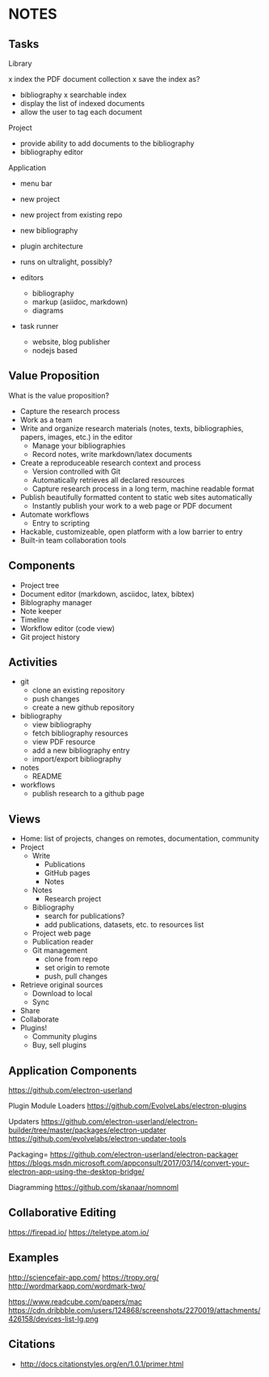 NOTES
=====

## Tasks

Library

x index the PDF document collection
x save the index as?
  - bibliography
  x searchable index
- display the list of indexed documents
- allow the user to tag each document


Project

- provide ability to add documents to the bibliography
- bibliography editor

Application

- menu bar
- new project
- new project from existing repo
- new bibliography
- plugin architecture
- runs on ultralight, possibly?


- editors
    - bibliography
    - markup (asiidoc, markdown)
    - diagrams
- task runner
    - website, blog publisher
    - nodejs based


## Value Proposition

What is the value proposition?

* Capture the research process
* Work as a team
* Write and organize research materials (notes, texts, bibliographies, papers, images, etc.) in the editor
    * Manage your bibliographies
    * Record notes, write markdown/latex documents
* Create a reproduceable research context and process
    * Version controlled with Git
    * Automatically retrieves all declared resources
    * Capture research process in a long term, machine readable format
* Publish beautifully formatted content to static web sites automatically
    * Instantly publish your work to a web page or PDF document
* Automate workflows
    * Entry to scripting
* Hackable, customizeable, open platform with a low barrier to entry
* Built-in team collaboration tools


## Components
- Project tree
- Document editor (markdown, asciidoc, latex, bibtex)
- Biblography manager
- Note keeper
- Timeline
- Workflow editor (code view)
- Git project history


## Activities
- git
    - clone an existing repository
    - push changes
    - create a new github repository
- bibliography
    - view bibliography
    - fetch bibliography resources
    - view PDF resource
    - add a new bibliography entry
    - import/export bibliography
- notes
    - README
- workflows
    - publish research to a github page


## Views

- Home: list of projects, changes on remotes, documentation, community
- Project
    - Write
        - Publications
        - GitHub pages
        - Notes
    - Notes
        - Research project
    - Bibliography
        - search for publications?
        - add publications, datasets, etc. to resources list
    - Project web page
    - Publication reader
    - Git management
        - clone from repo
        - set origin to remote
        - push, pull changes
- Retrieve original sources
  - Download to local
  - Sync
- Share
- Collaborate
- Plugins!
    - Community plugins
    - Buy, sell plugins




## Application Components

https://github.com/electron-userland

Plugin Module Loaders
https://github.com/EvolveLabs/electron-plugins

Updaters
https://github.com/electron-userland/electron-builder/tree/master/packages/electron-updater
https://github.com/evolvelabs/electron-updater-tools

Packaging=
https://github.com/electron-userland/electron-packager
https://blogs.msdn.microsoft.com/appconsult/2017/03/14/convert-your-electron-app-using-the-desktop-bridge/

Diagramming
https://github.com/skanaar/nomnoml


## Collaborative Editing

https://firepad.io/
https://teletype.atom.io/


## Examples

http://sciencefair-app.com/
https://tropy.org/
http://wordmarkapp.com/wordmark-two/

https://www.readcube.com/papers/mac
https://cdn.dribbble.com/users/124868/screenshots/2270019/attachments/426158/devices-list-lg.png


## Citations

* http://docs.citationstyles.org/en/1.0.1/primer.html
